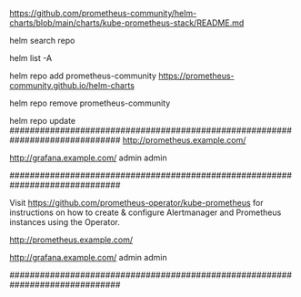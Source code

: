 https://github.com/prometheus-community/helm-charts/blob/main/charts/kube-prometheus-stack/README.md

helm search repo

helm list -A


helm repo add prometheus-community https://prometheus-community.github.io/helm-charts

helm repo remove  prometheus-community

helm repo update
##############################################################################
http://prometheus.example.com/

http://grafana.example.com/
admin
admin

##############################################################################



Visit https://github.com/prometheus-operator/kube-prometheus for instructions on how to create & configure Alertmanager and Prometheus instances using the Operator.

http://prometheus.example.com/

http://grafana.example.com/
admin
admin

##############################################################################
